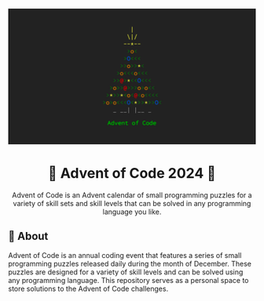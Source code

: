 ![AoC2023 logo](banner.png)

<h1 align="center">🎄 Advent of Code 2024 🎄</h1>

<p align="center">Advent of Code is an Advent calendar of small programming puzzles for a variety of skill sets and skill levels that can be solved in any programming language you like.
    <br> 
</p>

## 🧐 About <a name = "about"></a>

Advent of Code is an annual coding event that features a series of small programming puzzles released daily during the month of December. These puzzles are designed for a variety of skill levels and can be solved using any programming language. This repository serves as a personal space to store solutions to the Advent of Code challenges.
